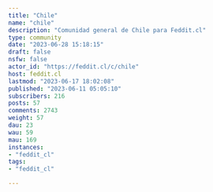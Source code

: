```yaml
---
title: "Chile" 
name: "chile"
description: "Comunidad general de Chile para Feddit.cl"
type: community
date: "2023-06-28 15:18:15"
draft: false
nsfw: false
actor_id: "https://feddit.cl/c/chile"
host: feddit.cl
lastmod: "2023-06-17 18:02:08"
published: "2023-06-11 05:05:10"
subscribers: 216
posts: 57
comments: 2743
weight: 57
dau: 23
wau: 59
mau: 169
instances:
- "feddit_cl"
tags: 
- "feddit_cl"

---
```

